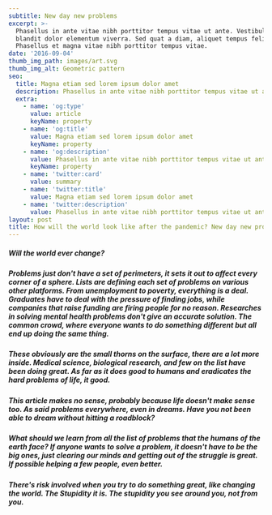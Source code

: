 ```yaml
---
subtitle: New day new problems
excerpt: >-
  Phasellus in ante vitae nibh porttitor tempus vitae ut ante. Vestibulum
  blandit dolor elementum viverra. Sed quat a diam, aliquet tempus felis.
  Phasellus et magna vitae nibh porttitor tempus vitae.
date: '2016-09-04'
thumb_img_path: images/art.svg
thumb_img_alt: Geometric pattern
seo:
  title: Magna etiam sed lorem ipsum dolor amet
  description: Phasellus in ante vitae nibh porttitor tempus vitae ut ante
  extra:
    - name: 'og:type'
      value: article
      keyName: property
    - name: 'og:title'
      value: Magna etiam sed lorem ipsum dolor amet
      keyName: property
    - name: 'og:description'
      value: Phasellus in ante vitae nibh porttitor tempus vitae ut ante
      keyName: property
    - name: 'twitter:card'
      value: summary
    - name: 'twitter:title'
      value: Magna etiam sed lorem ipsum dolor amet
    - name: 'twitter:description'
      value: Phasellus in ante vitae nibh porttitor tempus vitae ut ante
layout: post
title: How will the world look like after the pandemic? New day new problems
---
```

##### Will the world ever change?&#xA;

##### Problems just don't have a set of perimeters, it sets it out to affect every corner of a sphere. Lists are defining each set of problems on various other platforms. From unemployment to poverty, everything is a deal. Graduates have to deal with the pressure of finding jobs, while companies that raise funding are firing people for no reason. Researches in solving mental health problems don't give an accurate solution. The common crowd, where everyone wants to do something different but all end up doing the same thing.

##### These obviously are the small thorns on the surface, there are a lot more inside. Medical science, biological research, and few on the list have been doing great. As far as it does good to humans and eradicates the hard problems of life, it good.

##### This article makes no sense, probably because life doesn't make sense too. As said problems everywhere, even in dreams. Have you not been able to dream without hitting a roadblock?

##### What should we learn from all the list of problems that the humans of the earth face? If anyone wants to solve a problem, it doesn't have to be the big ones, just clearing our minds and getting out of the struggle is great. If possible helping a few people, even better.

##### There's risk involved when you try to do something great, like changing the world. The Stupidity it is. The stupidity you see around you, not from you.
